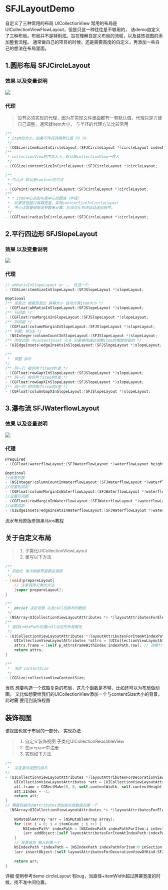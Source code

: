 # SFJLayoutDemo
自定义了三种常用的布局
UICollectionView 常用的布局是UICollectionViewFlowLayout，但是只这一种往往是不够用的，
该demo自定义了三种布局。布局并不是特别炫。旨在理解自定义布局的流程，以及装饰视图的添加整套流程。
通常做自己的项目的时候，还是需要高度的自定义，再添加一些自己的想法在布局里面。
## 1.圆形布局 SFJCircleLayout

### 效果 以及变量说明
![](http://on5ajnh9a.bkt.clouddn.com/1493017038.png?imageMogr2/auto-orient/thumbnail/!50p/blur/1x0/quality/75|watermark/2/text/c2hhZnVqaXU=/font/YXJpYWw=/fontsize/240/fill/I0JCNTcxNQ==/dissolve/49/gravity/SouthEast/dx/5/dy/5|imageslim)

### 代理
> 没有必须实现的代理，因为在实现文件里面都有一套默认值，代理只是方便自己调整，通常就item大小，
与半径的代理方法比较常用
```Objective-c
/**
 * item的大小，如果不传将调用默认值 70 70
 */
- (CGSize)itemSizeInCircleLayout:(SFJCircleLayout *)circleLayout indexPath:(NSIndexPath *)indexPath;
/**
 * collectionView的内容大小，默认跟collectionView一样大
 */
- (CGSize)contentSizeInCircleLayout:(SFJCircleLayout *)circleLayout;

/**
 * 中心点 默认是content的中点
 */
- (CGPoint)centerInCircleLayout:(SFJCircleLayout *)circleLayout;
/**
 * * item中心点到布局中心的距离（半径）
 *  如果直径超过屏幕宽度，实现contentSizeInCircleLayout
 *  中心点需要根据该参数来计算。后续优化考虑自动适应居中。
 */
- (CGFloat)radiusInCircleLayout:(SFJCircleLayout *)circleLayout;
```
## 2.平行四边形 SFJSlopeLayout

### 效果 以及变量说明
![](http://on5ajnh9a.bkt.clouddn.com/WX20170424-142501.png?imageMogr2/auto-orient/thumbnail/!50p/blur/1x0/quality/75|watermark/2/text/c2hhZnVqaXU=/font/YXJpYWw=/fontsize/240/fill/I0JCNTcxNQ==/dissolve/49/gravity/SouthEast/dx/5/dy/5|imageslim)

### 代理
```Objective-c
// whRatioInSlopeLayout or 、、 任选一个
- (CGSize)itemSizeInSlopeLayout:(SFJSlopeLayout *)slopeLayout;

@optional
/** 宽高比 根据宽高比 屏幕大小 自动计算item大小 */
- (CGFloat)whRatioInSlopeLayout:(SFJSlopeLayout *)slopeLayout;
/** 行间距 */
- (CGFloat)rowMarginInSlopeLayout:(SFJSlopeLayout *)slopeLayout;
/** 列间距 */
- (CGFloat)columnMarginInSlopeLayout:(SFJSlopeLayout *)slopeLayout;
/** 列数，默认6 */
- (NSInteger)columnCountInSlopeLayout:(SFJSlopeLayout *)slopeLayout;
/** 内容边距 与contentInset 无关 只是单纯通过调整item的摆放预留的 */
- (UIEdgeInsets)edgeInsetsInSlopeLayout:(SFJSlopeLayout *)slopeLayout;

/**
 *  调整 排布
*/
/** 同一行 相邻两个item的Y差 */
- (CGFloat)rowGapYInSlopeLayout:(SFJSlopeLayout *)slopeLayout;
/** 同一行 相邻两个item的X差 */
- (CGFloat)rowGapXInSlopeLayout:(SFJSlopeLayout *)slopeLayout;
/** 同一列 相邻两个item的X差 */
- (CGFloat)columnGapXInSlopeLayout:(SFJSlopeLayout *)slopeLayout;
```

## 3.瀑布流 SFJWaterflowLayout
### 效果 以及变量说明

![](http://on5ajnh9a.bkt.clouddn.com/1493017117.png?imageMogr2/auto-orient/thumbnail/!50p/blur/1x0/quality/75|watermark/2/text/c2hhZnVqaXU=/font/YXJpYWw=/fontsize/240/fill/I0JCNTcxNQ==/dissolve/49/gravity/SouthEast/dx/5/dy/5|imageslim)

### 代理 
```Objective-c
@required
- (CGFloat)waterflowLayout:(SFJWaterflowLayout *)waterflowLayout heightForItemAtIndex:(NSUInteger)index itemWidth:(CGFloat)itemWidth;

@optional
//设置列数
- (NSInteger)columnCountInWaterflowLayout:(SFJWaterflowLayout *)waterflowLayout;
//设置列间距
- (CGFloat)columnMarginInWaterflowLayout:(SFJWaterflowLayout *)waterflowLayout;
//设置行间距
- (CGFloat)rowMarginInWaterflowLayout:(SFJWaterflowLayout *)waterflowLayout;
//设置边距
- (UIEdgeInsets)edgeInsetsInWaterflowLayout:(SFJWaterflowLayout *)waterflowLayout;
```
流水布局原版参照黑马ios教程

## 关于自定义布局
> 1. 子类化UICollectionViewLayout
> 2. 重写以下方法
```Objective-c
/**
 * 初始化 每次刷新界面都会调用
 */
- (void)prepareLayout{
    // 注意调用父类的方法
    [super prepareLayout];
}

/**
 *  @brief 决定背景 以及cell的排布的数组
 */
- (NSArray<UICollectionViewLayoutAttributes *> *)layoutAttributesForElementsInRect:(CGRect)rect;
/**
 * 返回indexPath位置cell对应的布局属性
 */
- (UICollectionViewLayoutAttributes *)layoutAttributesForItemAtIndexPath:(NSIndexPath *)indexPath{
    UICollectionViewLayoutAttributes *attrs = [UICollectionViewLayoutAttributes layoutAttributesForCellWithIndexPath:indexPath];
    attrs.frame = [self p_attrsFrameWithIndex:indexPath.row]; // 调整frame
    return attrs;
}

/**
 *  决定 contentSize
 */
- (CGSize)collectionViewContentSize;
```
当然 想要构造一个炫酷复杂的布局，这几个函数是不够，比如还可以为布局做动画。
又比如想要给我们的UICollectionView添加一个与contentSize大小的背景。此时需
要用到装饰视图

## 装饰视图
该视图也属于布局的一部分。
实现办法 
> 1. 自定义装饰视图 子类化UICollectionReusableView
> 2. 在prepare中注册
> 3. 实现如下方法
```Objective-c
/**
 *  决定装饰视图的排布
*/
- (UICollectionViewLayoutAttributes *)layoutAttributesForDecorationViewOfKind:(NSString*)elementKind atIndexPath:(NSIndexPath *)indexPath{
    UICollectionViewLayoutAttributes *att = [UICollectionViewLayoutAttributes layoutAttributesForDecorationViewOfKind:SFJDectationViewID withIndexPath:indexPath];
    att.frame = CGRectMake(0, 0, self.contentWidth, self.contentHeight);
    att.zIndex = -1;
    return att;
}
// 需要将装饰的Attributes添加到布局数组的第一个
- (NSArray<UICollectionViewLayoutAttributes *> *)layoutAttributesForElementsInRect:(CGRect)rect{
    
    NSMutableArray *arr = [NSMutableArray array];
    for (int i = 0; i < itemCount_; i ++) {
        NSIndexPath* indexPath = [NSIndexPath indexPathForItem:i inSection:0];
        [arr addObject:[self layoutAttributesForItemAtIndexPath:indexPath]];
    }
    // 背景装饰 插入到第一个
    NSIndexPath *indexPath = [NSIndexPath indexPathForItem:0 inSection:0];
    [arr insertObject:[self layoutAttributesForDecorationViewOfKind:SFJDectationViewID atIndexPath:indexPath] atIndex:0];
    
    return arr;
}

```
详细 使用参考demo circleLayout 有bug，当直径+itemWidth超过屏幕宽度的时候，找不准中间位置。




